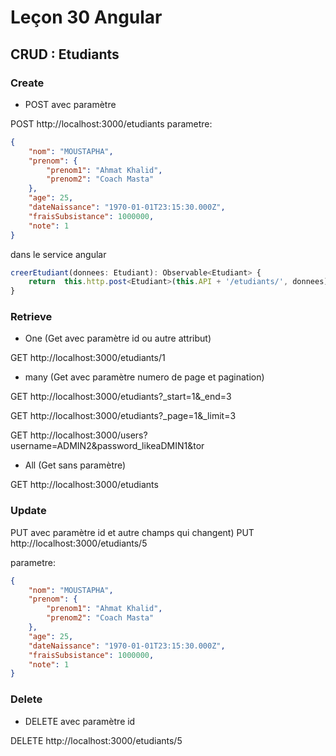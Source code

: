 # Leçon 30 Angular
## CRUD : Etudiants
### Create 
* POST avec paramètre

POST http://localhost:3000/etudiants
parametre: 
```json 
{
	"nom": "MOUSTAPHA",
	"prenom": {
		"prenom1": "Ahmat Khalid",
		"prenom2": "Coach Masta"
	},
	"age": 25,
	"dateNaissance": "1970-01-01T23:15:30.000Z",
	"fraisSubsistance": 1000000,
	"note": 1
}
```
dans le service angular 

```typescript
creerEtudiant(donnees: Etudiant): Observable<Etudiant> {
	return  this.http.post<Etudiant>(this.API + '/etudiants/', donnees);
}
```


### Retrieve
* One (Get avec paramètre id ou autre attribut)

GET http://localhost:3000/etudiants/1

* many (Get avec paramètre numero de page et pagination)

GET http://localhost:3000/etudiants?_start=1&_end=3

GET http://localhost:3000/etudiants?_page=1&_limit=3

GET http://localhost:3000/users?username=ADMIN2&password_likeaDMIN1&tor

* All (Get sans paramètre)

GET http://localhost:3000/etudiants

### Update 
PUT avec paramètre  id et autre champs qui changent)
PUT http://localhost:3000/etudiants/5

parametre: 
```json 
{
	"nom": "MOUSTAPHA",
	"prenom": {
		"prenom1": "Ahmat Khalid",
		"prenom2": "Coach Masta"
	},
	"age": 25,
	"dateNaissance": "1970-01-01T23:15:30.000Z",
	"fraisSubsistance": 1000000,
	"note": 1
}
```

### Delete
* DELETE avec paramètre  id

DELETE http://localhost:3000/etudiants/5